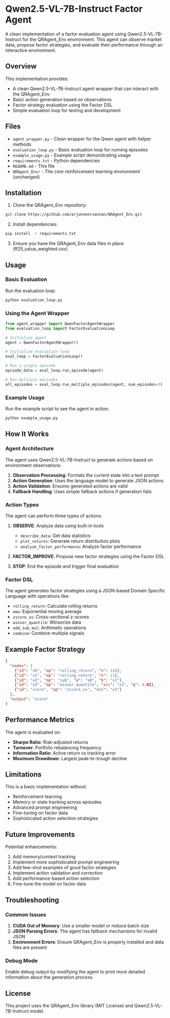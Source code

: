 # Qwen2.5-VL-7B-Instruct Factor Agent

A clean implementation of a factor evaluation agent using Qwen2.5-VL-7B-Instruct for the QRAgent_Env environment. This agent can observe market data, propose factor strategies, and evaluate their performance through an interactive environment.

## Overview

This implementation provides:
- A clean Qwen2.5-VL-7B-Instruct agent wrapper that can interact with the QRAgent_Env
- Basic action generation based on observations
- Factor strategy evaluation using the Factor DSL
- Simple evaluation loop for testing and development

## Files

- `agent_wrapper.py` - Clean wrapper for the Qwen agent with helper methods
- `evaluation_loop.py` - Basic evaluation loop for running episodes
- `example_usage.py` - Example script demonstrating usage
- `requirements.txt` - Python dependencies
- `README.md` - This file
- `QRAgent_Env/` - The core reinforcement learning environment (unchanged)

## Installation

1. Clone the QRAgent_Env repository:
```bash
git clone https://github.com/arjunneervannan/QRAgent_Env.git
```

2. Install dependencies:
```bash
pip install -r requirements.txt
```

3. Ensure you have the QRAgent_Env data files in place (ff25_value_weighted.csv)

## Usage

### Basic Evaluation

Run the evaluation loop:

```bash
python evaluation_loop.py
```

### Using the Agent Wrapper

```python
from agent_wrapper import QwenFactorAgentWrapper
from evaluation_loop import FactorEvaluationLoop

# Initialize agent
agent = QwenFactorAgentWrapper()

# Initialize evaluation loop
eval_loop = FactorEvaluationLoop()

# Run a single episode
episode_data = eval_loop.run_episode(agent)

# Run multiple episodes
all_episodes = eval_loop.run_multiple_episodes(agent, num_episodes=3)
```

### Example Usage

Run the example script to see the agent in action:

```bash
python example_usage.py
```

## How It Works

### Agent Architecture

The agent uses Qwen2.5-VL-7B-Instruct to generate actions based on environment observations:

1. **Observation Processing**: Formats the current state into a text prompt
2. **Action Generation**: Uses the language model to generate JSON actions
3. **Action Validation**: Ensures generated actions are valid
4. **Fallback Handling**: Uses simple fallback actions if generation fails

### Action Types

The agent can perform three types of actions:

1. **OBSERVE**: Analyze data using built-in tools
   - `describe_data`: Get data statistics
   - `plot_returns`: Generate return distribution plots
   - `analyze_factor_performance`: Analyze factor performance

2. **FACTOR_IMPROVE**: Propose new factor strategies using the Factor DSL

3. **STOP**: End the episode and trigger final evaluation

### Factor DSL

The agent generates factor strategies using a JSON-based Domain Specific Language with operations like:
- `rolling_return`: Calculate rolling returns
- `ema`: Exponential moving average
- `zscore_xs`: Cross-sectional z-scores
- `winsor_quantile`: Winsorize data
- `add`, `sub`, `mul`: Arithmetic operations
- `combine`: Combine multiple signals

## Example Factor Strategy

```json
{
  "nodes": [
    {"id": "x0", "op": "rolling_return", "n": 126},
    {"id": "x1", "op": "rolling_return", "n": 21},
    {"id": "x2", "op": "sub", "a": "x0", "b": "x1"},
    {"id": "x3", "op": "winsor_quantile", "src": "x2", "q": 0.02},
    {"id": "score", "op": "zscore_xs", "src": "x3"}
  ],
  "output": "score"
}
```

## Performance Metrics

The agent is evaluated on:
- **Sharpe Ratio**: Risk-adjusted returns
- **Turnover**: Portfolio rebalancing frequency
- **Information Ratio**: Active return vs tracking error
- **Maximum Drawdown**: Largest peak-to-trough decline

## Limitations

This is a basic implementation without:
- Reinforcement learning
- Memory or state tracking across episodes
- Advanced prompt engineering
- Fine-tuning on factor data
- Sophisticated action selection strategies

## Future Improvements

Potential enhancements:
1. Add memory/context tracking
2. Implement more sophisticated prompt engineering
3. Add few-shot examples of good factor strategies
4. Implement action validation and correction
5. Add performance-based action selection
6. Fine-tune the model on factor data

## Troubleshooting

### Common Issues

1. **CUDA Out of Memory**: Use a smaller model or reduce batch size
2. **JSON Parsing Errors**: The agent has fallback mechanisms for invalid JSON
3. **Environment Errors**: Ensure QRAgent_Env is properly installed and data files are present

### Debug Mode

Enable debug output by modifying the agent to print more detailed information about the generation process.

## License

This project uses the QRAgent_Env library (MIT License) and Qwen2.5-VL-7B-Instruct model.